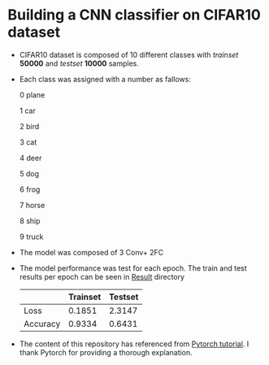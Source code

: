 # Building a CNN classifier on CIFAR10 dataset
- CIFAR10 dataset is composed of 10 different classes with *trainset* <B>50000</B> and *testset* <B>10000</B> samples.
- Each class was assigned with a number as fallows:
    <p>0  plane</p>
    <p>1  car</p>
    <p>2  bird</p>
    <p>3  cat</p>
    <p>4  deer</p>
    <p>5  dog</p>
    <p>6  frog</p>
    <p>7  horse</p>
    <p>8  ship</p>
    <p>9  truck</p>
- The model was composed of 3 Conv+ 2FC
- The model performance was test for each epoch. The train and test results per epoch can be seen in [Result](results) directory


    |          | Trainset | Testset |
    |----------|----------|---------|
    | Loss     | 0.1851   | 2.3147  |
    | Accuracy | 0.9334   | 0.6431  |

- The content of this repository has referenced from [Pytorch tutorial](https://pytorch.org/tutorials/beginner/blitz/cifar10_tutorial.html). I thank Pytorch for providing a thorough explanation.